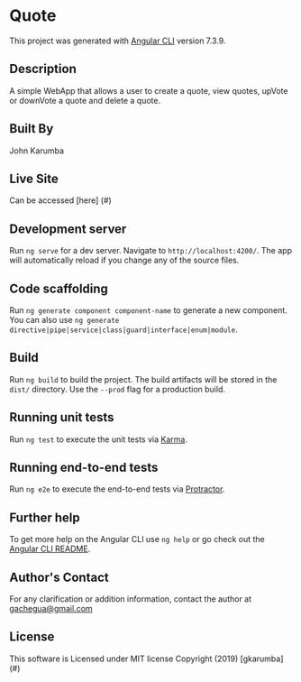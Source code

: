 # Quote

This project was generated with [Angular CLI](https://github.com/angular/angular-cli) version 7.3.9.

## Description

A simple WebApp that allows a user to create a quote, view quotes, upVote or downVote a quote and delete a quote.

## Built By

John Karumba

## Live Site

Can be accessed [here] (#)

## Development server

Run `ng serve` for a dev server. Navigate to `http://localhost:4200/`. The app will automatically reload if you change any of the source files.

## Code scaffolding

Run `ng generate component component-name` to generate a new component. You can also use `ng generate directive|pipe|service|class|guard|interface|enum|module`.

## Build

Run `ng build` to build the project. The build artifacts will be stored in the `dist/` directory. Use the `--prod` flag for a production build.

## Running unit tests

Run `ng test` to execute the unit tests via [Karma](https://karma-runner.github.io).

## Running end-to-end tests

Run `ng e2e` to execute the end-to-end tests via [Protractor](http://www.protractortest.org/).

## Further help

To get more help on the Angular CLI use `ng help` or go check out the [Angular CLI README](https://github.com/angular/angular-cli/blob/master/README.md).

## Author's Contact

For any clarification or addition information, contact the author at gachegua@gmail.com

## License

This software is Licensed under MIT license Copyright (2019) [gkarumba] (#)
